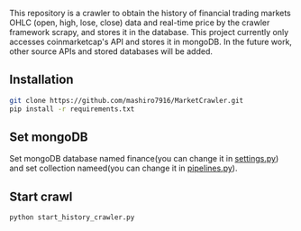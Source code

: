 This repository is a crawler to obtain the history of financial trading markets OHLC (open, high, lose, close) data and real-time price by the crawler framework scrapy, and stores it in the database. This project currently only accesses coinmarketcap's API and stores it in mongoDB. In the future work, other source APIs and stored databases will be added.

## Installation

```bash
git clone https://github.com/mashiro7916/MarketCrawler.git
pip install -r requirements.txt
```
## Set mongoDB 
Set mongoDB database named finance(you can change it in [settings.py](MarketCrawler/settings.py)) and set collection nameed(you can change it in [pipelines.py](MarketCrawler/pipelines.py)).
## Start crawl
```bash
python start_history_crawler.py
```
